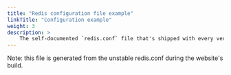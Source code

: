 ```yaml
---
title: "Redis configuration file example"
linkTitle: "Configuration example"
weight: 3
description: >
    The self-documented `redis.conf` file that's shipped with every version.
---
```


Note: this file is generated from the unstable redis.conf during the website's build.
